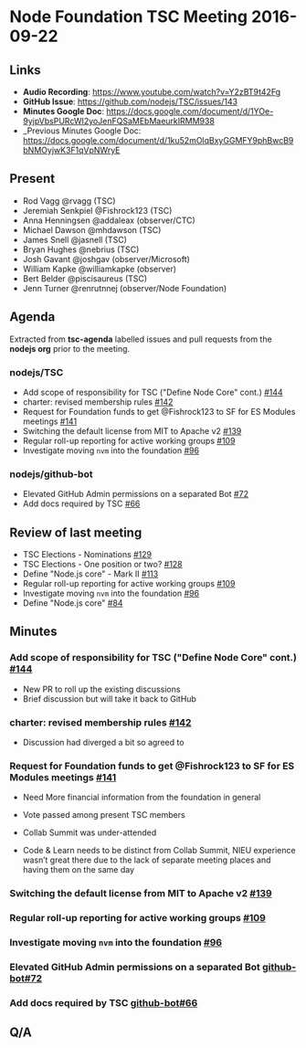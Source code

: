 # Node Foundation TSC Meeting 2016-09-22

## Links

* **Audio Recording**: https://www.youtube.com/watch?v=Y2zBT9t42Fg
* **GitHub Issue**: https://github.com/nodejs/TSC/issues/143
* **Minutes Google Doc**: <https://docs.google.com/document/d/1YOe-9yjpVbsPURcWI2yoJenFQSaMEbMaeurkIRMM938>
* _Previous Minutes Google Doc: <https://docs.google.com/document/d/1ku52mOlqBxyGGMFY9phBwcB9bNMOyjwK3F1qVpNWryE>

## Present

* Rod Vagg @rvagg (TSC)
* Jeremiah Senkpiel @Fishrock123 (TSC)
* Anna Henningsen @addaleax (observer/CTC)
* Michael Dawson @mhdawson (TSC)
* James Snell @jasnell (TSC)
* Bryan Hughes @nebrius (TSC)
* Josh Gavant @joshgav (observer/Microsoft)
* William Kapke @williamkapke (observer)
* Bert Belder @piscisaureus (TSC)
* Jenn Turner @renrutnnej (observer/Node Foundation)

## Agenda

Extracted from **tsc-agenda** labelled issues and pull requests from the **nodejs org** prior to the meeting.

### nodejs/TSC

* Add scope of responsibility for TSC ("Define Node Core" cont.) [#144](https://github.com/nodejs/TSC/pull/144)
* charter: revised membership rules [#142](https://github.com/nodejs/TSC/pull/142)
* Request for Foundation funds to get @Fishrock123 to SF for ES Modules meetings [#141](https://github.com/nodejs/TSC/issues/141)
* Switching the default license from MIT to Apache v2 [#139](https://github.com/nodejs/TSC/issues/139)
* Regular roll-up reporting for active working groups [#109](https://github.com/nodejs/TSC/issues/109)
* Investigate moving `nvm` into the foundation [#96](https://github.com/nodejs/TSC/issues/96)

### nodejs/github-bot

* Elevated GitHub Admin permissions on a separated Bot [#72](https://github.com/nodejs/github-bot/issues/72)
* Add docs required by TSC [#66](https://github.com/nodejs/github-bot/pull/66)

## Review of last meeting


* TSC Elections - Nominations [#129](https://github.com/nodejs/TSC/issues/129)
* TSC Elections - One position or two? [#128](https://github.com/nodejs/TSC/issues/128)
* Define "Node.js core" - Mark II [#113](https://github.com/nodejs/TSC/issues/113)
* Regular roll-up reporting for active working groups [#109](https://github.com/nodejs/TSC/issues/109)
* Investigate moving `nvm` into the foundation [#96](https://github.com/nodejs/TSC/issues/96)
* Define "Node.js core" [#84](https://github.com/nodejs/TSC/issues/84)

## Minutes


### Add scope of responsibility for TSC ("Define Node Core" cont.) [#144](https://github.com/nodejs/TSC/pull/144)


* New PR to roll up the existing discussions
* Brief discussion but will take it back to GitHub


### charter: revised membership rules [#142](https://github.com/nodejs/TSC/pull/142)

* Discussion had diverged a bit so agreed to

### Request for Foundation funds to get @Fishrock123 to SF for ES Modules meetings [#141](https://github.com/nodejs/TSC/issues/141)

* Need More financial information from the foundation in general
* Vote passed among present TSC members

* Collab Summit was under-attended
* Code & Learn needs to be distinct from Collab Summit, NIEU experience wasn’t great there due to the lack of separate meeting places and having them on the same day

### Switching the default license from MIT to Apache v2 [#139](https://github.com/nodejs/TSC/issues/139)



### Regular roll-up reporting for active working groups [#109](https://github.com/nodejs/TSC/issues/109)



### Investigate moving `nvm` into the foundation [#96](https://github.com/nodejs/TSC/issues/96)


### Elevated GitHub Admin permissions on a separated Bot [github-bot#72](https://github.com/nodejs/github-bot/issues/72)



### Add docs required by TSC [github-bot#66](https://github.com/nodejs/github-bot/pull/66)


## Q/A
